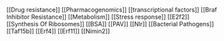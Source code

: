 [[Drug resistance]]
[[Pharmacogenomics]]
[[transcriptional factors]]
[[Braf Inhibitor Resistance]]
[[Metabolism]]
[[Stress response]]
[[E2f2]]
[[Synthesis Of Ribosomes]]
[[BSA]]
[[PAV]]
[[Nlr]]
[[Bacterial Pathogens]]
[[Taf15b]]
[[Erf4]]
[[Erf11]]
[[Nimin2]]
